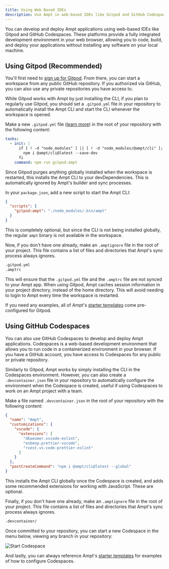 ```yaml
---
title: Using Web Based IDEs
description: Use Ampt in web-based IDEs like Gitpod and GitHub Codespaces
---
```


You can develop and deploy Ampt applications using web-based IDEs like Gitpod and GitHub Codespaces. These platforms provide a fully integrated development environment in your web browser, allowing you to code, build, and deploy your applications without installing any software on your local machine.

## Using Gitpod (Recommended)

You'll first need to [sign up for Gitpod](https://www.gitpod.io). From there, you can start a workspace from any public GitHub repository. If you authorized via GitHub, you can also use any private repositories you have access to.

While Gitpod works with Ampt by just installing the CLI, if you plan to regularly use Gitpod, you should set a `.gitpod.yml` file in your repository to automatically install the Ampt CLI and start the CLI whenever the workspace is opened.

Make a new `.gitpod.yml` file ([learn more](https://www.gitpod.io/docs/introduction/getting-started#step-3-gitpodify-a-project)) in the root of your repository with the following content:

```yml
tasks:
  - init: |
      if [ ! -d "node_modules" ] || [ ! -d "node_modules/@ampt/cli" ]; then
        npm i @ampt/cli@latest --save-dev
      fi
    command: npm run gitpod:ampt
```

Since Gitpod purges anything globally installed when the workspace is restarted, this installs the Ampt CLI to your devDependencies. This is automatically ignored by Ampt's builder and sync processes.

In your `package.json`, add a new script to start the Ampt CLI:

```json
{
  "scripts": {
    "gitpod:ampt": "./node_modules/.bin/ampt"
  }
}
```

This is completely optional, but since the CLI is not being installed globally, the regular `ampt` binary is not available in the workspace.

Now, if you don't have one already, make an `.amptignore` file in the root of your project. This file contains a list of files and directories that Ampt's sync process always ignores.

```txt
.gitpod.yml
.amptrc
```

This will ensure that the `.gitpod.yml` file and the `.amptrc` file are not synced to your Ampt app. When using Gitpod, Ampt caches session information in your project directory, instead of the home directory. This will avoid needing to login to Ampt every time the workspace is restarted.

If you need any examples, all of Ampt's [starter templates](https://github.com/ampt-templates) come pre-configured for Gitpod.

## Using GitHub Codespaces

You can also use GitHub Codespaces to develop and deploy Ampt applications. Codespaces is a web-based development environment that allows you to run code in a containerized environment in your browser. If you have a GitHub account, you have access to Codespaces for any public or private repository.

Similarly to Gitpod, Ampt works by simply installing the CLI in the Codespaces environment. However, you can also create a `.devcontainer.json` file in your repository to automatically configure the environment when the Codespace is created, useful if using Codespaces to work on an Ampt project with a team.

Make a file named `.devcontainer.json` in the root of your repository with the following content:

```json
{
  "name": "Ampt",
  "customizations": {
    "vscode": {
      "extensions": [
        "dbaeumer.vscode-eslint",
        "esbenp.prettier-vscode",
        "rvest.vs-code-prettier-eslint"
      ]
    }
  },
  "postCreateCommand": "npm i @ampt/cli@latest --global"
}
```

This installs the Ampt CLI globally once the Codespace is created, and adds some recommended extensions for working with JavaScript. These are optional.

Finally, if you don't have one already, make an `.amptignore` file in the root of your project. This file contains a list of files and directories that Ampt's sync process always ignores.

```txt
.devcontainer/
```

Once committed to your repository, you can start a new Codespace in the menu below, viewing any branch in your repository:

![Start Codespace](/public/images/docs/start-new-gh-codespace.png)

And lastly, you can always reference Ampt's [starter templates](https://github.com/ampt-templates) for examples of how to configure Codespaces.
